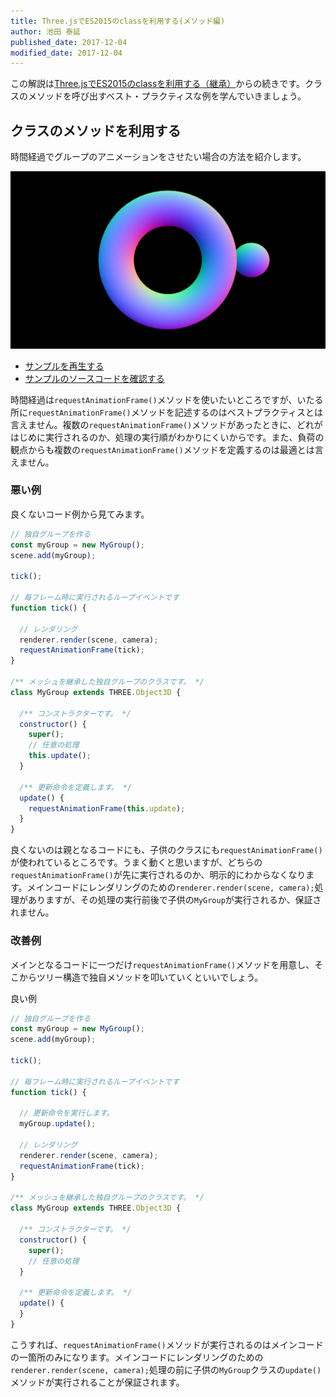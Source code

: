 ```yaml
---
title: Three.jsでES2015のclassを利用する(メソッド編)
author: 池田 泰延
published_date: 2017-12-04
modified_date: 2017-12-04
---
```


この解説は[Three.jsでES2015のclassを利用する（継承）](class.md)からの続きです。クラスのメソッドを呼び出すベスト・プラクティスな例を学んでいきましょう。


## クラスのメソッドを利用する

時間経過でグループのアニメーションをさせたい場合の方法を紹介します。

![](../imgs/class_update.png)

- [サンプルを再生する](https://ics-creative.github.io/tutorial-three/samples/class_update.html)
- [サンプルのソースコードを確認する](../samples/class_update.html)

時間経過は`requestAnimationFrame()`メソッドを使いたいところですが、いたる所に`requestAnimationFrame()`メソッドを記述するのはベストプラクティスとは言えません。複数の`requestAnimationFrame()`メソッドがあったときに、どれがはじめに実行されるのか、処理の実行順がわかりにくいからです。また、負荷の観点からも複数の`requestAnimationFrame()`メソッドを定義するのは最適とは言えません。

### 悪い例

良くないコード例から見てみます。

```js
// 独自グループを作る
const myGroup = new MyGroup();
scene.add(myGroup);

tick();

// 毎フレーム時に実行されるループイベントです
function tick() {

  // レンダリング
  renderer.render(scene, camera);
  requestAnimationFrame(tick);
}

/** メッシュを継承した独自グループのクラスです。 */
class MyGroup extends THREE.Object3D {

  /** コンストラクターです。 */
  constructor() {
    super();
    // 任意の処理
    this.update();
  }

  /** 更新命令を定義します。 */
  update() {
    requestAnimationFrame(this.update);
  }
}
```

良くないのは親となるコードにも、子供のクラスにも`requestAnimationFrame()`が使われているところです。うまく動くと思いますが、どちらの`requestAnimationFrame()`が先に実行されるのか、明示的にわからなくなります。メインコードにレンダリングのための`renderer.render(scene, camera);`処理がありますが、その処理の実行前後で子供の`MyGroup`が実行されるか、保証されません。

### 改善例

メインとなるコードに一つだけ`requestAnimationFrame()`メソッドを用意し、そこからツリー構造で独自メソッドを叩いていくといいでしょう。

良い例

```js
// 独自グループを作る
const myGroup = new MyGroup();
scene.add(myGroup);

tick();

// 毎フレーム時に実行されるループイベントです
function tick() {

  // 更新命令を実行します。
  myGroup.update();

  // レンダリング
  renderer.render(scene, camera);
  requestAnimationFrame(tick);
}

/** メッシュを継承した独自グループのクラスです。 */
class MyGroup extends THREE.Object3D {

  /** コンストラクターです。 */
  constructor() {
    super();
    // 任意の処理
  }

  /** 更新命令を定義します。 */
  update() {
  }
}
```

こうすれば、`requestAnimationFrame()`メソッドが実行されるのはメインコードの一箇所のみになります。メインコードにレンダリングのための`renderer.render(scene, camera);`処理の前に子供の`MyGroup`クラスの`update()`メソッドが実行されることが保証されます。

